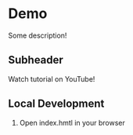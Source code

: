 # Demo

Some description!

## Subheader

Watch tutorial on YouTube!

## Local Development

1. Open index.hmtl in your browser


